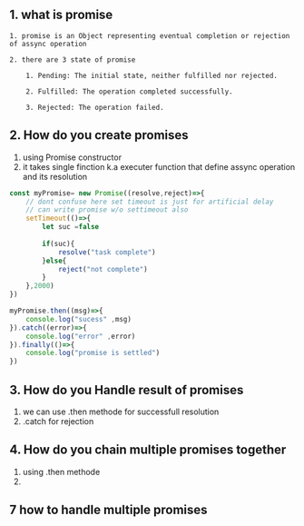 ## 1. what is promise 
    1. promise is an Object representing eventual completion or rejection of assync operation 

    2. there are 3 state of promise

        1. Pending: The initial state, neither fulfilled nor rejected.

        2. Fulfilled: The operation completed successfully.

        3. Rejected: The operation failed.

## 2. How do you create promises 
1. using Promise constructor 
2. it takes single finction k.a executer function that define assync operation and its resolution 

```js
const myPromise= new Promise((resolve,reject)=>{
    // dont confuse here set timeout is just for artificial delay
    // can write promise w/o settimeout also
    setTimeout(()=>{
        let suc =false
        
        if(suc){
            resolve("task complete")
        }else{
            reject("not complete")
        }
    },2000)
})

myPromise.then((msg)=>{
    console.log("sucess" ,msg)
}).catch((error)=>{
    console.log("error" ,error)
}).finally(()=>{
    console.log("promise is settled")
})

```
## 3. How do you Handle result of promises 
1. we can use .then methode for successfull resolution 
2. .catch for rejection 

## 4. How do you chain multiple promises together
1. using .then methode
2. 
## 7 how to handle multiple promises


